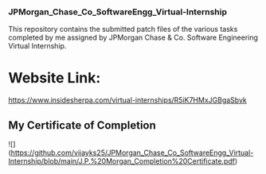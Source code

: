 ### JPMorgan_Chase_Co_SoftwareEngg_Virtual-Internship
This repository contains the submitted patch files of the various tasks completed by me assigned by JPMorgan Chase &amp; Co. Software Engineering Virtual Internship.
# Website Link:
https://www.insidesherpa.com/virtual-internships/R5iK7HMxJGBgaSbvk
## My Certificate of Completion
![] (https://github.com/vijayks25/JPMorgan_Chase_Co_SoftwareEngg_Virtual-Internship/blob/main/J.P.%20Morgan_Completion%20Certificate.pdf)

